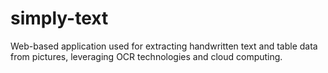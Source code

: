 # simply-text
Web-based application used for extracting handwritten text and table data from pictures, leveraging OCR technologies and cloud computing.
